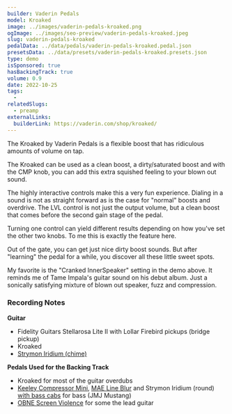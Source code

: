 ```yaml
---
builder: Vaderin Pedals
model: Kroaked
image: ../images/vaderin-pedals-kroaked.png
ogImage: ../images/seo-preview/vaderin-pedals-kroaked.jpeg
slug: vaderin-pedals-kroaked
pedalData: ../data/pedals/vaderin-pedals-kroaked.pedal.json
presetsData: ../data/presets/vaderin-pedals-kroaked.presets.json
type: demo
isSponsored: true
hasBackingTrack: true
volume: 0.9
date: 2022-10-25
tags:
  -
relatedSlugs:
  - preamp
externalLinks:
  builderLink: https://vaderin.com/shop/kroaked/
---
```


The Kroaked by Vaderin Pedals is a flexible boost that has ridiculous amounts of volume on tap.

The Kroaked can be used as a clean boost, a dirty/saturated boost and with the CMP knob, you can add this extra squished feeling to your blown out sound.

The highly interactive controls make this a very fun experience. Dialing in a sound is not as straight forward as is the case for "normal" boosts and overdrive. The LVL control is not just the output volume, but a clean boost that comes before the second gain stage of the pedal.

Turning one control can yield different results depending on how you've set the other two knobs. To me this is exactly the feature here.

Out of the gate, you can get just nice dirty boost sounds. But after "learning" the pedal for a while, you discover all these little sweet spots.

My favorite is the "Cranked InnerSpeaker" setting in the demo above. It reminds me of Tame Impala's guitar sound on his debut album. Just a sonically satisfying mixture of blown out speaker, fuzz and compression.

### Recording Notes

**Guitar**

- Fidelity Guitars Stellarosa Lite II with Lollar Firebird pickups (bridge pickup)
- Kroaked
- [Strymon Iridium (chime)](/demos/strymon-iridium)

**Pedals Used for the Backing Track**

- Kroaked for most of the guitar overdubs
- [Keeley Compressor Mini](/demos/keeley-electronics-compressor-mini), [MAE Line Blur](/demos/mask-audio-electronics-line-blur) and Strymon Iridium (round) [with bass cabs](/posts/strymon-iridium-bass-ownhammer-ir/) for bass (JMJ Mustang)
- [OBNE Screen Violence](/demos/old-blood-noise-endeavors-screen-violence) for some the lead guitar

